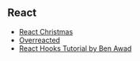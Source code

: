 ## React

- [React Christmas](https://react.christmas/)
- [Overreacted](https://overreacted.io/)
- [React Hooks Tutorial by Ben Awad](https://www.youtube.com/playlist?list=PLN3n1USn4xlmyw3ebYuZmGp60mcENitdM)

